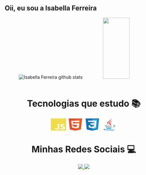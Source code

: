 ## Oii, eu sou a Isabella Ferreira

<div align="center">  
  <img width="49%" height="195px" src="https://github-readme-stats.vercel.app/api?username=IsabellajFerreira&show_icons=true&count_private=true&hide_border=true&title_color=76c7fc&icon_color=76c7fc&text_color=c9d1d9&bg_color=0d1117" alt="Isabella Ferreira github stats" /> 
  <img width="41%" height="195px" src="https://github-readme-stats.vercel.app/api/top-langs/?username=IsabellajFerreira&layout=compact&hide_border=true&title_color=76c7fc&text_color=c9d1d9&bg_color=0d1117" />
</div>
<div  align="center"> 
  <div style="display: inline_block"><br>
    <img align="left" height="350">
    <h1 align="center">Tecnologias que estudo 📚</h1>
    <img align="center" height="40" width="50" alt="js-icon"  src="https://raw.githubusercontent.com/devicons/devicon/master/icons/javascript/javascript-plain.svg">
    <img align="center" height="40" width="50" alt="html-icon" src="https://raw.githubusercontent.com/devicons/devicon/master/icons/html5/html5-original.svg">
    <img align="center" height="40" width="50" alt="css-icon" src="https://raw.githubusercontent.com/devicons/devicon/master/icons/css3/css3-original.svg">
    <img align="center" height="40" width="50" alt="java-icon" src="https://raw.githubusercontent.com/devicons/devicon/master/icons/java/java-original.svg">
   </div>
   <h1 align="center">Minhas Redes Sociais 💻</h1>
    <a href = "mailto: isabellajferreira@gmail.com">
      <img width="50" src="https://user-images.githubusercontent.com/103007640/219753188-893b77ee-47d3-4cf3-a4b8-79f2619f0a6c.svg">
    </a>
    <a href = "https://www.linkedin.com/in/isabella-ferreira">
      <img width="40" src="https://user-images.githubusercontent.com/103007640/219753028-d915fbb2-3064-439e-b8bf-2eadbb51d7e5.svg">
    </a>
   </div>
